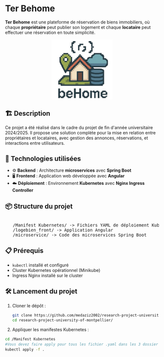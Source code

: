 # Ter Behome 


**Ter Behome** est une plateforme de réservation de biens immobiliers, où chaque **propriétaire** peut publier son logement et chaque **locataire** peut effectuer une réservation en toute simplicité.

<p align="center">
  <img src="logo_BeHome.jpg" alt="BeHome Logo" width="200"/>
</p>

## 🏗️ Description

Ce projet a été réalisé dans le cadre du projet de fin d'année universitaire 2024/2025. Il propose une solution complète pour la mise en relation entre propriétaires et locataires, avec gestion des annonces, réservations, et interactions entre utilisateurs.

## 🚀 Technologies utilisées

- ⚙️ **Backend** : Architecture **microservices** avec **Spring Boot**
- 🖥️ **Frontend** : Application web développée avec **Angular**
- ☁️ **Déploiement** : Environnement **Kubernetes** avec **Nginx Ingress Controller**

## 📦 Structure du projet

<pre> 
   /Manifest Kubernetes/ -> Fichiers YAML de déploiement Kubernetes 
   /logebien_front/ -> Application Angular 
   /microservice/ -> Code des microservices Spring Boot</pre>

## 📋 Prérequis

- `kubectl` installé et configuré
- Cluster Kubernetes opérationnel (Minikube)
- Ingress Nginx installé sur le cluster

## 🛠️ Lancement du projet

1. Cloner le dépôt :
   ```bash
   git clone https://github.com/medaziz2002/research-project-university-of-montpellier
   cd research-project-university-of-montpellier/
2. Appliquer les manifestes Kubernetes :
  ```bash
  cd /Manifest Kubernetes
#Vous devez faire apply pour tous les fichier .yaml dans les 3 dossier /BackEnd, /FrontEnd, /Nginx Config Files
  kubectl apply -f .
